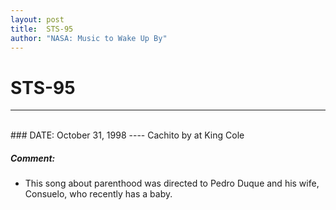 ```yaml
---
layout: post
title:  STS-95
author: "NASA: Music to Wake Up By"
---
```


# STS-95
----
<br/>
### DATE: October 31, 1998
----
Cachito by at King Cole

##### Comment:
* This song about parenthood was directed to Pedro Duque and his wife, Consuelo, who recently has a baby.
